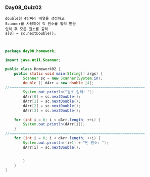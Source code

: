 ### Day08_Quiz02 
	double형 4칸짜리 배열을 생성하고 
	Scanner를 사용하여 각 원소를 입력 받음
	입력 후 모든 원소를 출력
	a[0] = sc.nextDouble();

```java
 

package day08.homework;

import java.util.Scanner;

public class Homework02 {
	public static void main(String[] args) {
		Scanner sc = new Scanner(System.in);
		double [] dArr = new double [4];
//=============================================================		
		System.out.println("원소 입력: ");
		dArr[0] = sc.nextDouble();
		dArr[1] = sc.nextDouble();
		dArr[2] = sc.nextDouble();
		dArr[3] = sc.nextDouble();
	
	for (int i = 0; i < dArr.length; ++i) {
		System.out.println(dArr[i]);
	}
//=============================================================			
	for (int i = 0; i < dArr.length; ++i) {
		System.out.println((i+1) + "번 원소: ");
		dArr[i] = sc.nextDouble();
			

	    }		
	}
}
```
